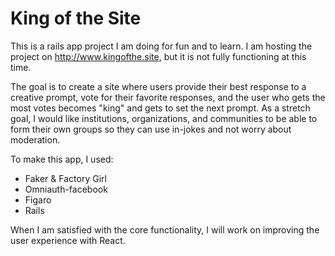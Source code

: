 # King of the Site

This is a rails app project I am doing for fun and to learn. I am hosting the
project on http://www.kingofthe.site, but it is not fully functioning at this
time.

The goal is to create a site where users provide their best response to a
creative prompt, vote for their favorite responses, and the user who gets the
most votes becomes "king" and gets to set the next prompt. As a stretch goal, I
would like institutions, organizations, and communities to be able to form their
own groups so they can use in-jokes and not worry about moderation.

To make this app, I used:

* Faker & Factory Girl
* Omniauth-facebook
* Figaro
* Rails

When I am satisfied with the core functionality, I will work on improving the
user experience with React.
